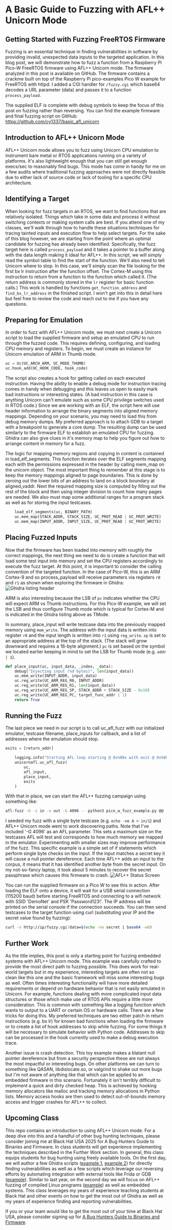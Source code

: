 # A Basic Guide to Fuzzing with AFL++ Unicorn Mode

## Getting Started with Fuzzing FreeRTOS Firmware
Fuzzing is an essential technique in finding vulnerabilities in software by providing invalid, unexpected data inputs to the targeted application. In this blog post, we will demonstrate how to fuzz a function from a Raspberry Pi Pico-W FreeRTOS firmware using AFL++ Unicorn mode. The firmware analyzed in this post is available on GitHub. The firmware contains a crackme built on top of the Raspberry Pi pico-examples Pico W example for FreeRTOS with httpd. I added a CGI handler for `/fuzzy.cgi` which base64 decodes a URL parameter (data) and passes it to a function `process_payload`.

The supplied ELF is complete with debug symbols to keep the focus of this post on fuzzing rather than reversing. You can find the example firmware and final fuzzing script on GitHub: https://github.com/cy1337/basic_afl_unicorn

## Introduction to AFL++ Unicorn Mode
AFL++ Unicorn mode allows you to fuzz using Unicorn CPU emulation to instrument bare metal or RTOS applications running on a variety of platforms. It's also lightweight enough that you can still get enough execs/sec to reasonably find bugs. This mode has come in handy for me on a few audits where traditional fuzzing approaches were not directly feasible due to either lack of source code or lack of tooling for a specific CPU architecture.

## Identifying a Target
When looking for fuzz targets in an RTOS, we want to find functions that are relatively isolated. Things which take in some data and process it without switching contexts or making system calls are best. If you attend one of my classes, we'll walk through how to handle these situations techniques for tracing tainted inputs and execution flow to help select targets. For the sake of this blog however, we are starting from the point where an optimal candidate for fuzzing has already been identified. Specifically, the fuzz target here is called `process_payload` and it takes a pointer to a buffer along with the data length making it ideal for AFL++. In this script, we will simply read the symbol table to find the start of the function. We'll also need to tell Unicorn where to stop. In this case, we'll simply scan the file looking for the first bx lr instruction after the function offset. The Cortex-M using this instruction to return from a function to the function which called it. (The return address is commonly stored in the `lr` register for basic function calls.) This work is handled by functions `get_function_address` and `find_bx_lr_address` in the finished script. I won't get into this in detail here but feel free to review the code and reach out to me if you have any questions.

## Preparing for Emulation
In order to fuzz with AFL++ Unicorn mode, we must next create a Unicorn script to load the supplied firmware and setup an emulated CPU to run through the fuzzed code. This requires defining, configuring, and loading CPU memory and registers. To begin, we must create an instance for Unicorn emulation of ARM in Thumb mode.
```python
uc = Uc(UC_ARCH_ARM, UC_MODE_THUMB)
uc.hook_add(UC_HOOK_CODE, hook_code)
```
The script also creates a hook for getting called on each executed instruction. Having the ability to enable a debug mode for instruction tracing comes in handy when debugging and this leaves us open to easily mark bad instructions or interesting states. (A bad instruction in this case is anything Unicorn can't emulate such as some CPU privilege switches used in RTOS code.) Since we are working with an ELF, the script here will use header information to arrange the binary segments into aligned memory mappings. Depending on your scenario, you may need to load this from debug memory dumps. My preferred approach is to attach GDB to a target with a breakpoint to generate a core dump. The resulting dump can be used similarly to the firmware ELF to establish an emulated CPU for fuzzing. Ghidra can also give clues in it's memory map to help you figure out how to arrange content in memory for a fuzz.

The logic for mapping memory regions and copying in content is contained in load_elf_segments. This function iterates over the ELF segments mapping each with the permissions expressed in the header by calling mem_map on the unicorn object. The most important thing to remember at this stage is to keep the memory mappings aligned to page boundaries. This is done by zeroing out the lower bits of an address to land on a block boundary at aligned_vaddr. Next the required mapping size is computed by filling out the rest of the block and then using integer division to count how many pages are needed. We also must map some additional ranges for a program stack as well as for storing the input testcases.

```python
    load_elf_segments(uc, BINARY_PATH)
    uc.mem_map(STACK_ADDR, STACK_SIZE, UC_PROT_READ | UC_PROT_WRITE)
    uc.mem_map(INPUT_ADDR, INPUT_SIZE, UC_PROT_READ | UC_PROT_WRITE)
```

## Placing Fuzzed Inputs
Now that the firmware has been loaded into memory with roughly the correct mappings, the next thing we need to do is create a function that will load some test input into memory and set the CPU registers accordingly to execute the fuzz target. At this point, it is important to consider the calling convention of the targeted function. In the case of Pico-W, this is an ARM Cortex-9 and so process_payload will receive parameters via registers `r0` and `r1` as shown when exploring the firmware in Ghidra:
![Ghidra listing header](./img/ghidra.png)

ARM is also interesting because the LSB of `pc` indicates whether the CPU will expect ARM vs Thumb instructions. For this Pico-W example, we will set the LSB and thus configure Thumb mode which is typical for Cortex-M and is indicated in the Ghidra listing above as TMode.

In summary, place_input will write testcase data into the previously mapped memory using `mem_write`. The address with the input data is written into register `r0` and the input length is written into `r1` using `reg_write`. `sp` is set to an appropriate address at the top of the stack. (The stack will grow downward and requires a 16-byte alignment.) `pc` is set based on the symbol we located earlier keeping in mind to set the LSB for Thumb mode (e.g. `addr | 1`).

```python
def place_input(uc, input_data, _index, _data):
    debug("Injecting input (%d bytes)", len(input_data))
    uc.mem_write(INPUT_ADDR, input_data)
    uc.reg_write(UC_ARM_REG_R0, INPUT_ADDR)
    uc.reg_write(UC_ARM_REG_R1, len(input_data))
    uc.reg_write(UC_ARM_REG_SP, STACK_ADDR + STACK_SIZE - 0x10)
    uc.reg_write(UC_ARM_REG_PC, target_func_addr | 1)
    return True
```

## Running the Fuzz
The last piece we need in our script is to call uc_afl_fuzz with our initialized emulator, testcase filename, place_inputs for callback, and a list of addresses where the emulation should stop.
```python
exits = [return_addr]

    logging.info("Starting AFL loop starting @ 0x%08x with exit @ 0x%08x", target_func_addr, return_addr)
    unicornafl.uc_afl_fuzz(
        uc,
        afl_input,
        place_input,
        exits
    )
```
With that in place, we can start the AFL++ fuzzing campaign using something like:
```bash
afl-fuzz -U -i in -o out -G 4096 -- python3 pico_w_fuzz_example.py @@
```
I seeded my fuzz with a single byte testcase (e.g. `echo -ne A > in/1`) and AFL++ Unicorn mode went to work discovering paths. Note that I've included '-G 4096' as an AFL parameter. This sets a maximum size on the testcases AFL will test and corresponds to how much memory we mapped in the emulator. Experimenting with smaller sizes may improve performance of the fuzz. This specific example is a simple set of if statements which perform single byte checks on the input. If the input matches a secret key it will cause a null pointer dereference. Each time AFL++ adds an input to the corpus, it means that it has identified another byte from the secret input. On my not-so-fancy laptop, it took about 5 minutes to recover the secret passphrase which causes this firmware to crash.
![AFL++ Status Screen](./img/afl.png)

You can run the supplied firmware on a Pico W to see this in action. After loading the ELF onto a device, it will wait for a USB serial connection (115200 baud) before starting FreeRTOS and connecting to a wifi network with SSID 'DemoNet' and PSK 'Password123!'. The IP address will be printed on the serial console if the connection succeeds. You can then send testcases to the target function using curl (substituting your IP and the secret value found by fuzzing):
```bash
curl -v http://ip/fuzzy.cgi?data=$(echo -ne secret | base64 -w0)
```

## Further Work
As the title implies, this post is only a starting point for fuzzing embedded systems with AFL++ Unicorn mode. This example was carefully crafted to provide the most direct path to fuzzing possible. This does work for real-world targets but in my experience, interesting targets are often not so clean like this one and the basic framework will miss some interesting bugs as well. Often times interesting functionality will have more detailed requirements or depend on hardware behavior that is not easily emulated in Unicorn. For example, functions dealing with more complicated input data structures or those which make use of RTOS APIs require a little more consideration. This is common with something like a logging function which wants to output to a UART or certain OS or hardware calls. There are a few tricks for doing this. My preferred techniques are two either patch in return instructions (e.g. bx lr) for known bad functions when loading the firmware or to create a list of hook addresses to skip while fuzzing. For some things it will be necessary to simulate behavior with Python code. Addresses to skip can be processed in the hook currently used to make a debug execution trace.

Another issue is crash detection. This toy example makes a blatant null pointer dereference but from a security perspective these are not always the most impactful or interesting bugs. On other platforms we can turn to something like QASAN, libdislocate.so, or valgrind to shake out more bugs but I'm not aware of anything like that which can be applied to an embedded firmware in this scenario. Fortunately it isn't terribly difficult to implement a quick and dirty checked heap. This is achieved by hooking memory allocators like malloc and tracking memory allocations in Python lists. Memory access hooks are then used to detect out-of-bounds memory access and trigger crashes for AFL++ to collect.

## Upcoming Class
This repo contains an introduction to using AFL++ Unicorn mode. For a deep dive into this and a handful of other bug hunting techniques, please consider joining me at Black Hat USA 2025 for A Bug Hunters Guide to Binaries and Firmware. In class students will get experience implementing the techniques described in the Further Work section. In general, this class equips students for bug hunting using freely available tools. On the first day, we will author a few Ghidra scripts ([example 1](https://medium.com/@cy1337/vulnerability-analysis-with-ghidra-scripting-ccf416cfa56d), [example 2](https://medium.com/@cy1337/tracing-data-flow-with-pcode-f879278d9fc1)) for directly finding vulnerabilities as well as a few scripts which leverage our reversing efforts by automating integration with external tools like Frida or GDB ([example](https://medium.com/@cy1337/a-basic-guide-to-discovering-attack-surface-with-ghidra-and-gdb-370e2c08e4c1)). Similar to last year, on the second day we will focus on AFL++ fuzzing of compiled Linux programs ([example](https://medium.com/@cy1337/a-basic-guide-to-afl-qemu-495df504b5fb)) as well as embedded systems. This class leverages my years of experience teaching students at Black Hat and other events on how to get the most out of Ghidra as well as my years of experience finding and reporting vulnerabilities.

If you or your team would like to get the most out of your time at Black Hat USA, please consider signing up for [A Bug Hunters Guide to Binaries and Firmware](https://www.blackhat.com/us-25/training/schedule/#a-bug-hunters-guide-to-binaries-and-firmware-444411736890494).
